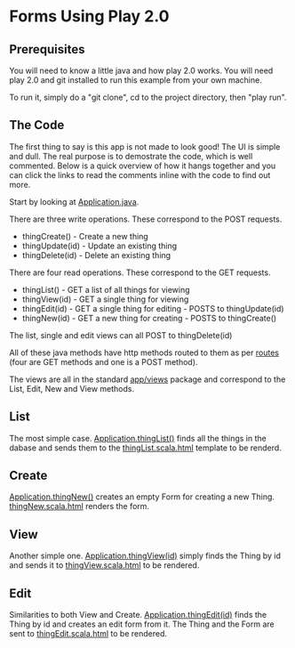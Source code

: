 Forms Using Play 2.0
====================

Prerequisites
------------

You will need to know a little java and how play 2.0 works. You will need play 2.0 and git 
installed to run this example from your own machine.

To run it, simply do a "git clone", cd to the project directory, then "play run".

The Code
--------

The first thing to say is this app is not made to look good! The UI is  simple and 
dull. The real purpose is to demostrate the code, which is well commented. Below is a quick
overview of how it hangs together and you can click the links to read the comments inline
with the code to find out more.

Start by looking at [Application.java](play2.0-form-example/blob/master/app/controllers/Application.java).

There are three write operations. These correspond to the POST requests.
   * thingCreate()   - Create a new thing
   * thingUpdate(id) - Update an existing thing
   * thingDelete(id) - Delete an existing thing
   
There are four read operations. These correspond to the GET requests.
   * thingList()   - GET a list of all things for viewing
   * thingView(id) - GET a single thing for viewing 
   * thingEdit(id) - GET a single thing for editing - POSTS to thingUpdate(id)
   * thingNew(id)  - GET a new thing for creating   - POSTS to thingCreate()

The list, single and edit views can all POST to thingDelete(id)


All of these java methods have http methods routed to them as per [routes](play2.0-form-example/blob/master/conf/routes) (four are GET methods and one is a POST method).

The views are all in the standard [app/views](play2.0-form-example/blob/master/app/views) package and correspond to the List, Edit, New and View methods.


List
----

The most simple case. [Application.thingList()](play2.0-form-example/blob/master/app/controllers/Application.java) 
finds all the things in the dabase and sends them to the 
[thingList.scala.html](play2.0-form-example/blob/master/app/views/thingList.scala.html) template
to be renderd.

Create
------

[Application.thingNew()](play2.0-form-example/blob/master/app/controllers/Application.java) creates an empty 
Form<Thing> for creating a new Thing. [thingNew.scala.html](play2.0-form-example/blob/master/app/views/thingNew.scala.html) renders the form.

View
----

Another simple one. [Application.thingView(id)](play2.0-form-example/blob/master/app/controllers/Application.java)
simply finds the Thing by id and sends it to 
[thingView.scala.html](play2.0-form-example/blob/master/app/views/thingView.scala.html) to be rendered.

Edit
----

Similarities to both View and Create.
[Application.thingEdit(id)](play2.0-form-example/blob/master/app/controllers/Application.java) finds the Thing by id
and creates an edit form from it. The Thing and the Form are sent to 
[thingEdit.scala.html](play2.0-form-example/blob/master/app/views/thingView.scala.html) 
to be rendered.
